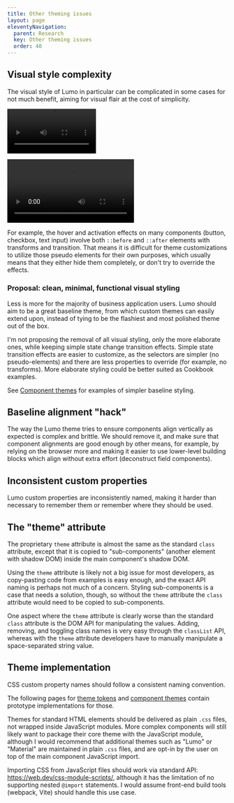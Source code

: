 ```yaml
---
title: Other theming issues
layout: page
eleventyNavigation:
  parent: Research
  key: Other theming issues
  order: 40
---
```


## Visual style complexity
The visual style of Lumo in particular can be complicated in some cases for not much benefit, aiming for visual flair at the cost of simplicity.

<video src="/docs/assets/textfield-focus.mov" autoplay loop style="width:203px;"></video>

<video src="/docs/assets/checkbox-click.mov" autoplay loop style="width:290px;"></video>

For example, the hover and activation effects on many components (button, checkbox, text input) involve both `::before` and `::after` elements with transforms and transition. That means it is difficult for theme customizations to utilize those pseudo elements for their own purposes, which usually means that they either hide them completely, or don't try to override the effects.


### Proposal: clean, minimal, functional visual styling
Less is more for the majority of business application users. Lumo should aim to be a great baseline theme, from which custom themes can easily extend upon, instead of tying to be the flashiest and most polished theme out of the box.  

I'm not proposing the removal of all visual styling, only the more elaborate ones, while keeping simple state change transition effects. Simple state transition effects are easier to customize, as the selectors are simpler (no pseudo-elements) and there are less properties to override (for example, no transforms). More elaborate styling could be better suited as Cookbook examples.

See [Component themes](/component-themes/) for examples of simpler baseline styling.

<!--
## Complex selectors
The selectors in the Lumo theme are hard to override. Most often, you end up inspecting the DOM with browser dev tools and copy paste the selector from there.

For example:
```css
/* From vaadin-lumo-styles/mixins/input-field-shared.js */
:host(:hover:not([readonly]):not([focused])) [part='label'] {
  color: var(--lumo-body-text-color);
}
```

If a developer wants to override the text field label color to red, they will likely do the following (in the corresponding component style sheet):
```css
[part="label"] {
  color: red;
}
/* or */
vaadin-text-field::part(label) {
  color: red;
}
```
The specificity of that selector is not enough to override the built-in hover color. The developer will likely need to open the browser inspector to identify the selector they need to override.

TODO: actually, using ::part will override any shadow DOM styles, so this point is moot if we package styles inside shadow DOM (though, which I'm arguing against at the moment).

### Proposal: use :where() in built-in selectors
The previous proposal for less elaborate visual styling/effects will help, but in addition, the built-in component selectors should use `:where()` extensively to reduce selector specificity and make overriding styles that much easier.
-->

## Baseline alignment "hack"
The way the Lumo theme tries to ensure components align vertically as expected is complex and brittle. We should remove it, and make sure that component alignments are good enough by other means, for example, by relying on the browser more and making it easier to use lower-level building blocks which align without extra effort (deconstruct field components).

## Inconsistent custom properties
Lumo custom properties are inconsistently named, making it harder than necessary to remember them or remember where they should be used.


## The "theme" attribute
The proprietary `theme` attribute is almost the same as the standard `class` attribute, except that it is copied to "sub-components" (another element with shadow DOM) inside the main component's shadow DOM.

Using the `theme` attribute  is likely not a big issue for most developers, as copy-pasting code from examples is easy enough, and the exact API naming is perhaps not much of a concern. Styling sub-components is a case that needs a solution, though, so without the `theme` attribute the `class` attribute would need to be copied to sub-components.

One aspect where the `theme` attribute is clearly worse than the standard `class` attribute is the DOM API for manipulating the values. Adding, removing, and toggling class names is very easy through the `classList` API, whereas with the `theme` attribute developers have to manually manipulate a space-separated string value.

## Theme implementation


CSS custom property names should follow a consistent naming convention.

The following pages for [theme tokens](/tokens) and [component themes](/component-themes) contain prototype implementations for those.

Themes for standard HTML elements should be delivered as plain `.css` files, not wrapped inside JavaScript modules. More complex components will still likely want to package their core theme with the JavaScript module, although I would recommend that additional themes such as "Lumo" or "Material" are maintained in plain `.css` files, and are opt-in by the user on top of the main component JavaScript import.

Importing CSS from JavaScript files should work via standard API: https://web.dev/css-module-scripts/, although it has the limitation of no supporting nested `@import` statements. I would assume front-end build tools (webpack, Vite) should handle this use case.


<!-- ## Component sizing and spacing
No built-in spacing outside the component (button and text field). No fixed height for buttons and inputs, rely on line height and padding instead (?) -->
